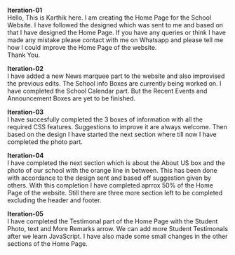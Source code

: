 <b>Iteration-01</b><br>
Hello, This is Karthik here. I am creating the Home Page for the School Website. I have followed the designed which was sent to me and based on that I have designed the Home Page. If you have any queries or think I have made any mistake please contact with me on Whatsapp and please tell me how I could improve the Home Page of the website.<br>Thank You.

<b>Iteration-02</b><br>
I have added a new News marquee part to the website and also improvised the previous edits. The School info Boxes are currently being worked on. I have completed the School Calendar part. But the Recent Events and Announcement Boxes are yet to be finished.

<b>Iteration-03</b><br>
I have succesfully completed the 3 boxes of information with all the required CSS features. Suggestions to improve it are always welcome. Then based on the design I have started the next section where till now I have completed the photo part.

<b>Iteration-04</b><br> 
I have completed the next section which is about the About US box and the photo of our school with the orange line in between. This has been done with accordance to the design sent and based off suggestion given by others. With this completion I have completed aprrox 50% of the Home Page of the website. Still there are three more section left to be completed excluding the header and footer.

<b>Iteration-05</b><br> 
I have completed the Testimonal part of the Home Page with the Student Photo, text and More Remarks arrow. We can add more Student Testimonals after we learn JavaScript. I have also made some small changes in the other sections of the Home Page.